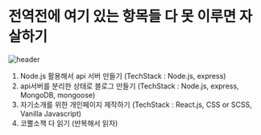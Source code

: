 # 전역전에 여기 있는 항목들 다 못 이루면 자살하기

![header](https://capsule-render.vercel.app/api?type=wave&color=auto&height=200&section=header&text=Developer%20%20Dreamtree%20&fontSize=70)

 1. Node.js  활용해서 api 서버 만들기 (TechStack : Node.js, express)  
 2. api서버를 분리한 상태로 블로그 만들기 (TechStack : Node.js, express, MongoDB, mongoose)
 3. 자기소개를 위한 개인페이지 제작하기 (TechStack : React.js, CSS or SCSS, Vanilla Javascript)  
 4. 코뿔소책 다 읽기 (반복해서 읽자)
